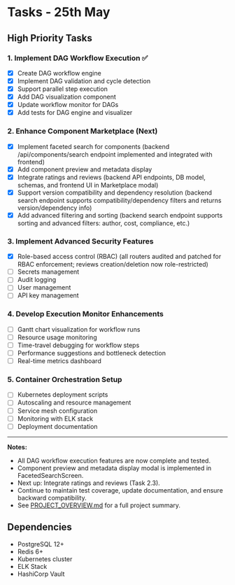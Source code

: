 # Tasks - 25th May

## High Priority Tasks

### 1. Implement DAG Workflow Execution ✅
- [x] Create DAG workflow engine
- [x] Implement DAG validation and cycle detection
- [x] Support parallel step execution
- [x] Add DAG visualization component
- [x] Update workflow monitor for DAGs
- [x] Add tests for DAG engine and visualizer

### 2. Enhance Component Marketplace (Next)
- [x] Implement faceted search for components (backend /api/components/search endpoint implemented and integrated with frontend)
- [x] Add component preview and metadata display
- [x] Integrate ratings and reviews (backend API endpoints, DB model, schemas, and frontend UI in Marketplace modal)
- [x] Support version compatibility and dependency resolution (backend search endpoint supports compatibility/dependency filters and returns version/dependency info)
- [x] Add advanced filtering and sorting (backend search endpoint supports sorting and advanced filters: author, cost, compliance, etc.)

### 3. Implement Advanced Security Features
- [x] Role-based access control (RBAC) (all routers audited and patched for RBAC enforcement; reviews creation/deletion now role-restricted)
- [ ] Secrets management
- [ ] Audit logging
- [ ] User management
- [ ] API key management

### 4. Develop Execution Monitor Enhancements
- [ ] Gantt chart visualization for workflow runs
- [ ] Resource usage monitoring
- [ ] Time-travel debugging for workflow steps
- [ ] Performance suggestions and bottleneck detection
- [ ] Real-time metrics dashboard

### 5. Container Orchestration Setup
- [ ] Kubernetes deployment scripts
- [ ] Autoscaling and resource management
- [ ] Service mesh configuration
- [ ] Monitoring with ELK stack
- [ ] Deployment documentation

---

**Notes:**
- All DAG workflow execution features are now complete and tested.
- Component preview and metadata display modal is implemented in FacetedSearchScreen.
- Next up: Integrate ratings and reviews (Task 2.3).
- Continue to maintain test coverage, update documentation, and ensure backward compatibility.
- See [PROJECT_OVERVIEW.md](./PROJECT_OVERVIEW.md) for a full project summary.

## Dependencies
- PostgreSQL 12+
- Redis 6+
- Kubernetes cluster
- ELK Stack
- HashiCorp Vault 